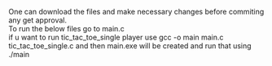 One can download the files and make necessary changes before commiting any get approval. <br>
To run the below files go to main.c <br>
if u want to run tic_tac_toe_single player use gcc -o main main.c tic_tac_toe_single.c and then main.exe will be created and run that using ./main
